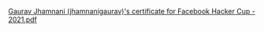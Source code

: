 [Gaurav Jhamnani (jhamnanigaurav)'s certificate for Facebook Hacker Cup - 2021.pdf](https://github.com/gauravjhamnani/competitive_programming/files/7322996/Gaurav.Jhamnani.jhamnanigaurav.s.certificate.for.Facebook.Hacker.Cup.-.2021.pdf)
